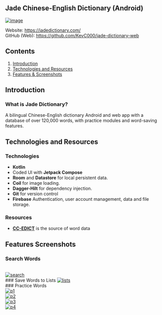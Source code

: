 

##  Jade Chinese-English Dictionary (Android)

 [![image](https://i.ibb.co/XDT9C6t/jadelogo.png)](https://jadedictionary.com/) 

Website: https://jadedictionary.com/
<br/>
GitHub (Web): https://github.com/KevC000/jade-dictionary-web
## Contents

 1. [Introduction](#intro)
 2. [Technologies and Resources](#technologies)
 3. [Features & Screenshots](#screenshots)

## Introduction

### What is Jade Dictionary?
A bilingual Chinese-English dictionary Android and web app with a database of over 120,000 words, with practice modules and word-saving features.

## Technologies and Resources
### Technologies

- **Kotlin**
-    Coded UI with  **Jetpack Compose**
-   **Room**  and  **Datastore**  for local persistent data.
-   **Coil**  for image loading.
-   **Dagger-Hilt**  for dependency injection.
-   **Git** for version control
-   **Firebase** Authentication, user account management, data and file storage.
  
### Resources
- [**CC-EDICT**](https://www.mdbg.net/chinese/dictionary?page=cc-cedict) is the source of word data

## Features Screenshots

### Search Words
<br/>
<a href="https://ibb.co/RzZdMcV"><img src="https://i.ibb.co/GcBN1Rb/search.jpg" alt="search" border="0"></a>
<br/>
###  Save Words to Lists
<a href="https://ibb.co/tc5nbV1"><img src="https://i.ibb.co/ft7ZCjT/lists.jpg" alt="lists" border="0"></a>
<br/>
###  Practice Words
<br/>
<a href="https://ibb.co/6YvvMSf"><img src="https://i.ibb.co/tBZZG6W/p1.jpg" alt="p1" border="0"></a>
<br/>
<a href="https://ibb.co/dBmX5zw"><img src="https://i.ibb.co/PxDJ6fv/p2.jpg" alt="p2" border="0"></a>
<br/>
<a href="https://ibb.co/Jd91qvH"><img src="https://i.ibb.co/4fHq28p/p3.jpg" alt="p3" border="0"></a>
<br/>
<a href="https://ibb.co/3Tw0Pss"><img src="https://i.ibb.co/D1N7jbb/p4.jpg" alt="p4" border="0"></a>
